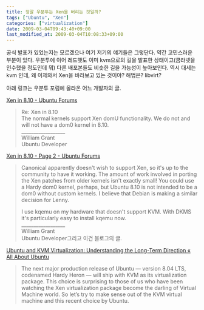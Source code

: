 ```yaml
---
title: 정말 우분투는 Xen을 버리는 것일까?
tags: ["Ubuntu", "Xen"]
categories: ["virtualization"]
date: 2009-03-04T09:43:40+09:00
last_modified_at: 2009-03-04T10:08:33+09:00
---
```

공식 발표가 있었는지는 모르겠으나 여기 저기의 얘기들은 그렇단다. 약간
고민스러운 부분이 있다. 우분투에 이어 레드햇도 이미 kvm으로의 길을
발표한 상태이고(쿰라넷을 인수했을 정도인데 뭐) 다른 배포본들도 비슷한
길을 가능성이 높아보인다. 역시 대세는 kvm 인데, 왜 이제와서 Xen을
바라보고 있는 것이야? 해법은? libvirt?  
  
아래 링크는 우분투 포럼에 올라온 어느 개발자의 글.  
  
[Xen in 8.10 - Ubuntu Forums](http://ubuntuforums.org/showthread.php?t=950636#6)

> Re: Xen in 8.10  
> The normal kernels support Xen domU functionality. We do not and will not have a dom0 kernel in 8.10.  
> \_\_\_\_\_\_\_\_\_\_\_\_\_\_\_\_\_\_  
> William Grant  
> Ubuntu Developer  

[Xen in 8.10 - Page 2 - Ubuntu Forums](http://ubuntuforums.org/showthread.php?t=950636&page=2#12)

> Canonical apparently doesn't wish to support Xen, so it's up to the community to have it working. The amount of work involved in porting the Xen patches from older kernels isn't exactly small! You could use a Hardy dom0 kernel, perhaps, but Ubuntu 8.10 is not intended to be a dom0 without custom kernels. I believe that Debian is making a similar decision for Lenny.  
>   
> I use kqemu on my hardware that doesn't support KVM. With DKMS it's particularly easy to install kqemu now.  
> \_\_\_\_\_\_\_\_\_\_\_\_\_\_\_\_\_\_  
> William Grant  
> Ubuntu Developer그리고 이건 블로그의 글.  

[Ubuntu and KVM Virtualization: Understanding the Long-Term Direction « All About Ubuntu](http://allaboutubuntu.wordpress.com/2008/02/27/ubuntu-and-kvm-virtualization-understanding-the-long-term-direction/)

> The next major production release of Ubuntu — version 8.04 LTS, codenamed Hardy Heron — will ship with KVM as its virtualization package. This choice is surprising to those of us who have been watching the Xen virtualization package become the darling of Virtual Machine world. So let’s try to make sense out of the KVM virtual machine and this recent choice by Ubuntu.


